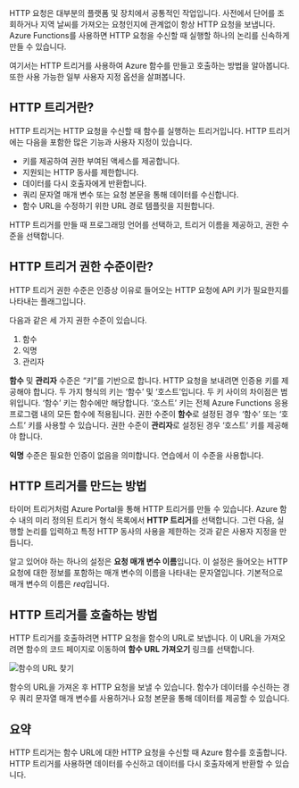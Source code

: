 HTTP 요청은 대부분의 플랫폼 및 장치에서 공통적인 작업입니다. 사전에서 단어를 조회하거나 지역 날씨를 가져오는 요청인지에 관계없이 항상 HTTP 요청을 보냅니다. Azure Functions를 사용하면 HTTP 요청을 수신할 때 실행할 하나의 논리를 신속하게 만들 수 있습니다.  

여기서는 HTTP 트리거를 사용하여 Azure 함수를 만들고 호출하는 방법을 알아봅니다. 또한 사용 가능한 일부 사용자 지정 옵션을 살펴봅니다.

## <a name="what-is-an-http-trigger"></a>HTTP 트리거란?

HTTP 트리거는 HTTP 요청을 수신할 때 함수를 실행하는 트리거입니다. HTTP 트리거에는 다음을 포함한 많은 기능과 사용자 지정이 있습니다.

- 키를 제공하여 권한 부여된 액세스를 제공합니다.
- 지원되는 HTTP 동사를 제한합니다.
- 데이터를 다시 호출자에게 반환합니다.
- 쿼리 문자열 매개 변수 또는 요청 본문을 통해 데이터를 수신합니다.
- 함수 URL을 수정하기 위한 URL 경로 템플릿을 지원합니다.

HTTP 트리거를 만들 때 프로그래밍 언어를 선택하고, 트리거 이름을 제공하고, 권한 수준을 선택합니다.

## <a name="what-is-an-http-trigger-authorization-level"></a>HTTP 트리거 권한 수준이란?

HTTP 트리거 권한 수준은 인증상 이유로 들어오는 HTTP 요청에 API 키가 필요한지를 나타내는 플래그입니다.

다음과 같은 세 가지 권한 수준이 있습니다.

1. 함수
2. 익명
3. 관리자

**함수** 및 **관리자** 수준은 “키”를 기반으로 합니다. HTTP 요청을 보내려면 인증용 키를 제공해야 합니다. 두 가지 형식의 키는 ‘함수’ 및 ‘호스트’입니다. 두 키 사이의 차이점은 범위입니다. ‘함수’ 키는 함수에만 해당합니다. ‘호스트’ 키는 전체 Azure Functions 응용 프로그램 내의 모든 함수에 적용됩니다. 권한 수준이 **함수**로 설정된 경우 ‘함수’ 또는 ‘호스트’ 키를 사용할 수 있습니다. 권한 수준이 **관리자**로 설정된 경우 ‘호스트’ 키를 제공해야 합니다.

**익명** 수준은 필요한 인증이 없음을 의미합니다. 연습에서 이 수준을 사용합니다.

## <a name="how-to-create-an-http-trigger"></a>HTTP 트리거를 만드는 방법

타이머 트리거처럼 Azure Portal을 통해 HTTP 트리거를 만들 수 있습니다. Azure 함수 내의 미리 정의된 트리거 형식 목록에서 **HTTP 트리거**를 선택합니다. 그런 다음, 실행할 논리를 입력하고 특정 HTTP 동사의 사용을 제한하는 것과 같은 사용자 지정을 만듭니다. 

알고 있어야 하는 하나의 설정은 **요청 매개 변수 이름**입니다. 이 설정은 들어오는 HTTP 요청에 대한 정보를 포함하는 매개 변수의 이름을 나타내는 문자열입니다. 기본적으로 매개 변수의 이름은 *req*입니다.

## <a name="how-to-invoke-an-http-trigger"></a>HTTP 트리거를 호출하는 방법

HTTP 트리거를 호출하려면 HTTP 요청을 함수의 URL로 보냅니다. 이 URL을 가져오려면 함수의 코드 페이지로 이동하여 **함수 URL 가져오기** 링크를 선택합니다.

![함수의 URL 찾기](../media-drafts/5-function-url.png)

함수의 URL을 가져온 후 HTTP 요청을 보낼 수 있습니다. 함수가 데이터를 수신하는 경우 쿼리 문자열 매개 변수를 사용하거나 요청 본문을 통해 데이터를 제공할 수 있습니다.

## <a name="summary"></a>요약

HTTP 트리거는 함수 URL에 대한 HTTP 요청을 수신할 때 Azure 함수를 호출합니다. HTTP 트리거를 사용하면 데이터를 수신하고 데이터를 다시 호출자에게 반환할 수 있습니다.
